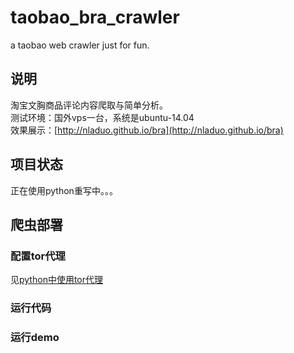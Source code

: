 # taobao_bra_crawler
a taobao web crawler just for fun.

## 说明
淘宝文胸商品评论内容爬取与简单分析。<br>
测试环境：国外vps一台，系统是ubuntu-14.04<br>
效果展示：[http://nladuo.github.io/bra](http://nladuo.github.io/bra)

## 项目状态
正在使用python重写中。。。

## 爬虫部署
### 配置tor代理
见[python中使用tor代理](http://nladuo.github.io/2016/07/17/python%E4%B8%AD%E4%BD%BF%E7%94%A8tor%E4%BB%A3%E7%90%86/)
### 运行代码

### 运行demo
